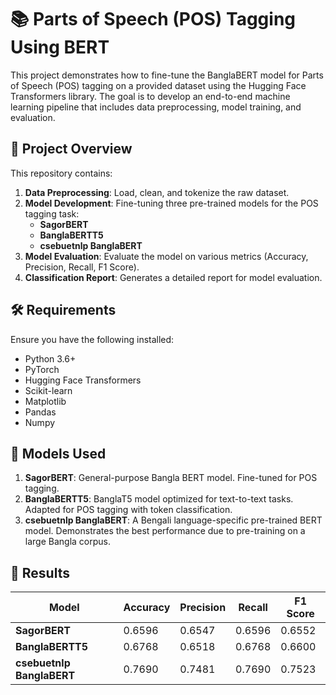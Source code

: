 # 📚 Parts of Speech (POS) Tagging Using BERT

This project demonstrates how to fine-tune the BanglaBERT model for Parts of Speech (POS) tagging on a provided dataset using the Hugging Face Transformers library. The goal is to develop an end-to-end machine learning pipeline that includes data preprocessing, model training, and evaluation.

## 🚀 Project Overview

This repository contains:
1. **Data Preprocessing**: Load, clean, and tokenize the raw dataset.
2. **Model Development**: Fine-tuning three pre-trained models for the POS tagging task:
   - **SagorBERT**  
   - **BanglaBERTT5**  
   - **csebuetnlp BanglaBERT** 
3. **Model Evaluation**: Evaluate the model on various metrics (Accuracy, Precision, Recall, F1 Score).
4. **Classification Report**: Generates a detailed report for model evaluation.

## 🛠️ Requirements

Ensure you have the following installed:
- Python 3.6+
- PyTorch
- Hugging Face Transformers
- Scikit-learn
- Matplotlib
- Pandas
- Numpy

## 🤖 Models Used

1. **SagorBERT**:
General-purpose Bangla BERT model.
Fine-tuned for POS tagging.
2. **BanglaBERTT5**:
BanglaT5 model optimized for text-to-text tasks.
Adapted for POS tagging with token classification.
3. **csebuetnlp BanglaBERT**:
A Bengali language-specific pre-trained BERT model.
Demonstrates the best performance due to pre-training on a large Bangla corpus.

## 🚀 Results

| Model                 | Accuracy | Precision | Recall | F1 Score |
|-----------------------|----------|-----------|--------|----------|
| **SagorBERT**        | 0.6596   | 0.6547    | 0.6596 | 0.6552   |
| **BanglaBERTT5**      | 0.6768   | 0.6518    | 0.6768 | 0.6600   |
| **csebuetnlp BanglaBERT** | 0.7690   | 0.7481    | 0.7690 | 0.7523   |


